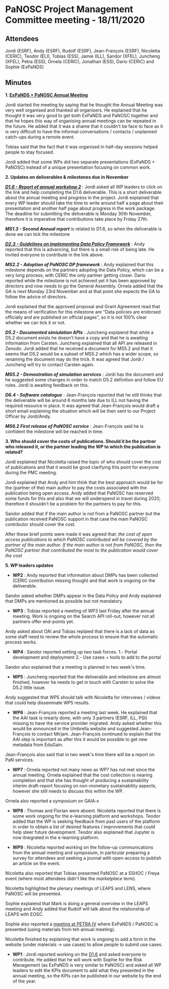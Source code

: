 ﻿PaNOSC Project Management Committee meeting - 18/11/2020
========================================================


Attendees
-------
Jordi (ESRF), Andy (ESRF), Rudolf (ESRF), Jean-François (ESRF), Nicoletta (CERIC),  Teodor (ELI), Tobias (ESS), Jamie (ILL), Sandor (XFEL), Juncheng (XFEL), Petra (ESS), Ornela (CERIC), Jonathan (ESS), Dario (CERIC) and Sophie (ExPaNDS)


Minutes
-------	

**1. [ExPaNDS + PaNOSC Annual Meeting](https://indico.eli-beams.eu/event/376/page/0)**

Jordi started the meeting by saying that he thought the Annual Meeting was very well organised and thanked all organisers. He explained that he thought it was very good to get both ExPaNDS and PaNOSC together and that he hopes this way of organising annual meetings can be repeated in the future. He added that it was a shame that it couldn't be face to face as it is very difficult to have the informal conversations / contacts / unplanned catch-ups during a remote event.

Tobias said that the fact that it was organised in half-day sessions helped people to stay focused.

Jordi added that some WPs did two separate presentations (ExPaNDS + PaNOSC) instead of a unique presentation focusing on common work.

**2. Updates on deliverables & milestones due in November**

***[D1.6 - Report of annual workshop 2](https://docs.google.com/document/d/1dguUn3xSr5RwYELbkHfOeuvhjLT03Q_D/edit#)*** : Jordi asked all WP leaders to click on the link and help completing the D1.6 deliverable. This is a short deliverable about the annual meeting and progress in the project. Jordi explained that every WP leader should take the time to write around half a page about their presentation and another half page about progress in the work package. The deadline for submitting the deliverable is Monday 30th November, therefore it is imperative that contributions take place by Friday 27th.

***MS1.3 - Second Annual report*** is related to D1.6, so when the deliverable is done we can tick the milestone

***[D2.3 - Guidelines on implementing Data Policy Framework](https://docs.google.com/document/d/1_myPYPk3DTXz-x1-meW4nXBcxNWO4yax-jGP6V00cHU/edit?usp=sharing)*** : Andy reported that this is advancing, but there is a small risk of being late. He invited everyone to contribute in the link above.

***MS2.2 - Adoption of PaNOSC DP framework*** : Andy explained that this milestone depends on the partners adopting the Data Policy, which can be a very long process, with CERIC the only partner getting closer. Dario reported while the milestone is not achieved yet it has been approved by directors and now needs to go the General Assembly. Ornela added that the GA is next Monday 23rd November and at that point she expects the GA to follow the advice of directors.

Jordi explained that the approved proposal and Grant Agreement read that the means of verification for this milestone are "Data policies are endorsed officially and are published on official pages", so it is not 100% clear whether we can tick it or not.

***D5.2 - Documented simiulation APIs*** : Juncheng explaiend that while a D5.2 document exists he doesn't have a copy and that he is awaiting information from Carsten. Juncheng explained that all API are released in Zenodo. Jordi added that he received a document for MS5.2 and that it seems that D5.2 would be a subset of MS5.2 which has a wider scope, so renaming the document may do the trick. It was agreed that Jordi / Juncheng will try to contact Carsten again.

***MS5.2 - Demostration of simulation services*** : Jordi has the document and he suggested some changes in order to match D5.2 definition and follow EU rules. Jordi is awaiting feedback on this.

***D6.4 - Software catalogue*** : Jean-François reported that he still thinks that the deliverable will be around 6 months late due to ILL not having the required resource in place. It was agreed that Jean-François would draft a short email explaining the situation which will be then sent to our Project Officer by Jordi/Andy.

***MS6.2 First release of PaNOSC service*** : Jean-François said he is confident the milestone will be reached in time.

**3. Who should cover the costs of publications. Should it be the partner who released it, or the partner leading the WP to which the publication is related?**

Jordi explained that Nicoletta raised the topic of who should cover the cost of publications and that it would be good clarifying this point for everyone during the PMC meeting.

Jordi explained that Andy and him think that the best approach would be for the (partner of the) main author to pay the costs associated with the publication being open access. Andy added that PaNOSC has reserved some funds for this and also that we will underspend in travel during 2020, therefore it shouldn't be a problem for the partners to pay for this.

Sandor added that if the main author is not from a PaNOSC partner but the publication received PaNOSC support in that case the main PaNOSC contributor should cover the cost.

After these brief points were made it was agreed that: *the cost of open access publications to which PaNOSC contributed will be covered by the partner of the main author. If the main author is not from PaNOSC, then the PaNOSC partner that contributed the most to the publication would cover the cost* 

**5. WP leaders updates**

* **WP2** : Andy reported that information about DMPs has been collected (CERIC contribution missing though) and that work is ongoing on the deliverable.

Sandor asked whether DMPs appear in the Data Policy and Andy explained that DMPs are mentioned as possible but not mandatory.

* **WP3** : Tobias reported a meeting of WP3 last Friday after the annual meeting. Work is ongoing on the Search API roll-out, however not all partners offer end-points yet. 

Andy asked about OAI and Tobias replaied that there is a lack of data as some staff need to review the whole process to ensure that the automatic process works.

* **WP4** : Sandor reported setting up two task forces.
1.- Portal development and deployment
2.- Use cases + tools to add to the portal

Sandor also explained that a meeting is planned in two week's time.

* **WP5** : Juncheng reported that the deliverable and milestone are almost finished, however he needs to get in touch with Carsten to solve the D5.2 little issue.

Andy suggested that WP5 should talk with Nicoletta for interviews / videos that could help disseminate WP5 results.

* **WP6** : Jean-François reported a meeting last week. He explained that the AAI task is nrearly done, with only 3 partners (ESRF, ILL, PSI) missing to have the service provider migrated. Andy asked whether this would be announced in the Umbrella website and suggested Jean-François to contact Mirjam. Jean-François continued to explain that the AAI step is important as after this it would be possible to get new metadata from EduGain.

Jean-François also said that in two week's time there will be a report on PaN services.

* **WP7** : Ornela reported not many news as WP7 has not met since the annual meeting. Ornela explained that the cost collection is nearing completion and that she has thought of producing a sustainability interim draft-report focusing on non-monetary sustainability aspects, however she still needs to discuss this within the WP.

Ornela also reported a symposium on GAIA-x

* **WP8** : Thomas and Florian were absent. Nicoletta reported that there is some work ongoing for the e-learning platform and workshops. Teodor added that the WP is seeking feedback from past users of the platform in order to obtain a list of desired features / improvements that could help steer future development. Teodor also explained that Jupyter is now itnegrated in the e-learning platform.

* **WP9** : Nicoletta reported working on the follow-up communications from the annual meeting and symposium, in particular preparing a survey for attendees and seeking a journal with open-access to publish an article on the event.

Nicoletta also reported that Tobias presented PaNOSC at a SSHOC / Freya event (where most attendees didn't like the *marketplace* term).

Nicoletta highlighted the plenary meetings of LEAPS and LENS, where PaNOSC will be presented.

Sophie explaiend that Mark is doing a general overview in the LEAPS meeting and Andy added that Rudolf will talk about the relationship of LEAPS with EOSC.

Sophie also reported a [meeting at PETRA IV](https://indico.desy.de/event/26605/) where ExPaNDS / PaNOSC is presented (using materials from teh annual meeting).

Nicoletta finished by explaining that work is ongoing to add a form in the website  (under materials -> use cases) to allow people to submit use cases.

* **WP1** : Jordi reported working on the [D1.6](https://docs.google.com/document/d/1dguUn3xSr5RwYELbkHfOeuvhjLT03Q_D/edit#) and asked everyone to contribute. He added that he will work with Sophie for the Risk Management (as ExPaNDS is very similar to PaNOSC) and asked all WP leaders to edit the KPIs document to add what they presented in the annual meeting, so the KPIs can be published in our website by the end of the year.


























